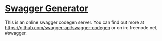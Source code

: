 # [Swagger Generator](https://generator.swagger.io/)

This is an online swagger codegen server. You can find out more at
https://github.com/swagger-api/swagger-codegen or on irc.freenode.net, #swagger.
